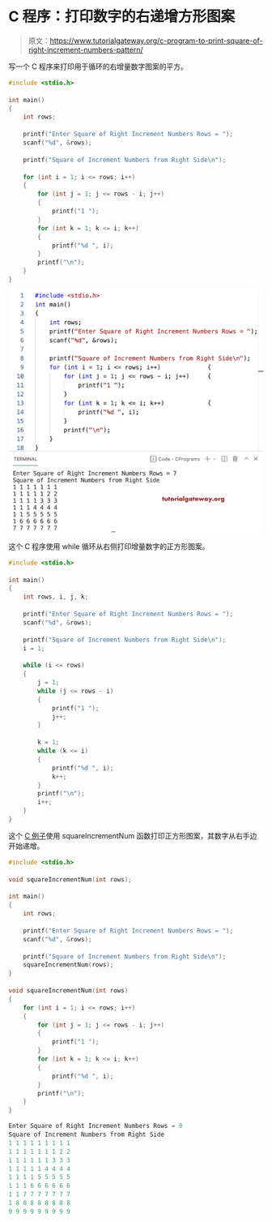 # C 程序：打印数字的右递增方形图案

> 原文：<https://www.tutorialgateway.org/c-program-to-print-square-of-right-increment-numbers-pattern/>

写一个 C 程序来打印用于循环的右增量数字图案的平方。

```c
#include <stdio.h>

int main()
{
	int rows;

	printf("Enter Square of Right Increment Numbers Rows = ");
	scanf("%d", &rows);

	printf("Square of Increment Numbers from Right Side\n");

	for (int i = 1; i <= rows; i++)
	{
		for (int j = 1; j <= rows - i; j++)
		{
			printf("1 ");
		}
		for (int k = 1; k <= i; k++)
		{
			printf("%d ", i);
		}
		printf("\n");
	}
}
```

![C Program to Print Square of Right Increment Numbers Pattern](img/e8c413f00f1ee6eed28dc67b61092d15.png)

这个 C 程序使用 while 循环从右侧打印增量数字的正方形图案。

```c
#include <stdio.h>

int main()
{
	int rows, i, j, k;

	printf("Enter Square of Right Increment Numbers Rows = ");
	scanf("%d", &rows);

	printf("Square of Increment Numbers from Right Side\n");
	i = 1;

	while (i <= rows)
	{
		j = 1;
		while (j <= rows - i)
		{
			printf("1 ");
			j++;
		}

		k = 1;
		while (k <= i)
		{
			printf("%d ", i);
			k++;
		}
		printf("\n");
		i++;
	}
}
```

这个 [C 例子](https://www.tutorialgateway.org/c-programming-examples/)使用 squareIncrementNum 函数打印正方形图案，其数字从右手边开始递增。

```c
#include <stdio.h>

void squareIncrementNum(int rows);

int main()
{
	int rows;

	printf("Enter Square of Right Increment Numbers Rows = ");
	scanf("%d", &rows);

	printf("Square of Increment Numbers from Right Side\n");
	squareIncrementNum(rows);
}

void squareIncrementNum(int rows)
{
	for (int i = 1; i <= rows; i++)
	{
		for (int j = 1; j <= rows - i; j++)
		{
			printf("1 ");
		}
		for (int k = 1; k <= i; k++)
		{
			printf("%d ", i);
		}
		printf("\n");
	}
}
```

```c
Enter Square of Right Increment Numbers Rows = 9
Square of Increment Numbers from Right Side
1 1 1 1 1 1 1 1 1 
1 1 1 1 1 1 1 2 2 
1 1 1 1 1 1 3 3 3 
1 1 1 1 1 4 4 4 4 
1 1 1 1 5 5 5 5 5 
1 1 1 6 6 6 6 6 6 
1 1 7 7 7 7 7 7 7 
1 8 8 8 8 8 8 8 8 
9 9 9 9 9 9 9 9 9
```